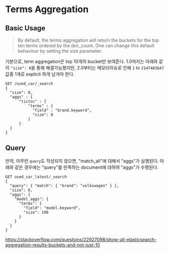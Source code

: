 # Terms Aggregation

## Basic Usage

> By default, the terms aggregation will return the buckets for the top ten terms ordered by the doc_count. One can change this default behaviour by setting the size parameter.

기본으로, term aggregation은 top 10개의 bucket만 보여준다.
1.0까지는 아래와 같이 `"size": 0`을 통해 해결가능했지만,
2.0부터는 메모리이슈로 인해 `1` to `2147483647` 값중 1개로 explicit 하게 남겨야 한다.

```
GET /used_car/_search
{
  "size": 0,
  "aggs" : {
      "tictoc" : {
          "terms" : {
            "field" : "brand.keyword",
            "size": 0
          }
      }
  }
}
```

## Query

만약, 아무런 `query`도 작성되지 않으면, "match_all"에 대해서 "aggs"가 실행된다.
아래와 같은 경우에는 "query"를 만족하는 document에 대하여 "aggs"가 수행된다.

```
GET used_car_latest/_search
{
  "query": { "match": { "brand": "volkswagen" } },
  "size": 0,
  "aggs": {
    "model_aggs": {
      "terms": {
        "field": "model.keyword",
        "size": 100
      }
    }
  }
}
```

https://stackoverflow.com/questions/22927098/show-all-elasticsearch-aggregation-results-buckets-and-not-just-10
